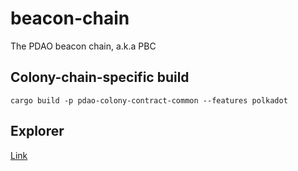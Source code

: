 # beacon-chain
The PDAO beacon chain, a.k.a PBC

## Colony-chain-specific build
```shell
cargo build -p pdao-colony-contract-common --features polkadot
```

## Explorer
[Link](http://141.223.124.26:4100)
